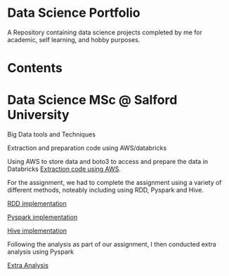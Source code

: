 # Data Science Portfolio
A Repository containing data science projects completed by me for academic, self learning, and hobby purposes. 

# Contents
# Data Science MSc @ Salford University 
Big Data tools and Techniques 

Extraction and preparation code using AWS/databricks

Using AWS to store data and boto3 to access and prepare the data in Databricks [Extraction code using AWS](https://github.com/Bradon101/data-science-masters/blob/main/Williams_Extraction_Code.ipynb/ "Extraction code").  

For the assignment, we had to complete the assignment using a variety of different methods, noteably including using RDD, Pyspark and Hive. 

[RDD implementation ](https://github.com/Bradon101/data-science-masters/blob/main/Williams_RDD.ipynb/ "RDD code")

[Pyspark implementation](https://github.com/Bradon101/data-science-masters/blob/main/Williams_Dataframes%20(1).ipynb/ "Pyspark code")

[Hive implementation](https://github.com/Bradon101/data-science-masters/blob/main/Williams_HiveQL.sql/ "Hive code")



Following the analysis as part of our assignment, I then conducted extra analysis using Pyspark 

[Extra Analysis](https://github.com/Bradon101/data-science-masters/blob/main/Williams_Extra_Analysis.ipynb "Extra Analysis")

